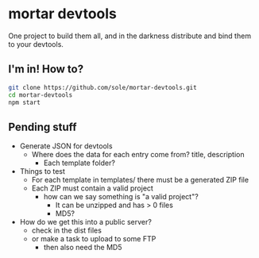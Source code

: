 # mortar devtools

One project to build them all, and in the darkness distribute and bind them to your devtools.

## I'm in! How to?


````bash
git clone https://github.com/sole/mortar-devtools.git
cd mortar-devtools
npm start
````

## Pending stuff

- Generate JSON for devtools
  - Where does the data for each entry come from? title, description
    - Each template folder?
- Things to test
  - For each template in templates/ there must be a generated ZIP file
  - Each ZIP must contain a valid project
    - how can we say something is "a valid project"?
      - It can be unzipped and has > 0 files
      - MD5?
- How do we get this into a public server?
  - check in the dist files
  - or make a task to upload to some FTP
    - then also need the MD5
